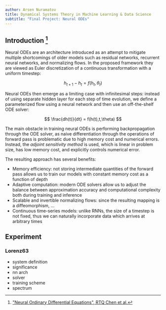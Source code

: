 ```yaml
---
author: Arsen Nuramatov
title: Dynamical Systems Theory in Machine Learning & Data Science
subtitle: "Final Project: Neural ODEs"
---
```


## Introduction [^1]

Neural ODEs are an architecture introduced as an attempt to mitigate multiple
shortcomings of older models such as residual networks, recurrent neural
networks, and normalizing flows. In the proposed framework they are viewed as
Euler discretization of a continuous transformation with a uniform timestep:

$$
h_{t+1} - h_t = f(h_t, \theta_t)
$$

Neural ODEs then emerge as a limiting case with infinitesimal steps: instead of
using separate hidden layer for each step of time evolution, we define a
parameterized flow using a neural network and then use an off-the-shelf ODE
solver:

$$
\frac{dh(t)}{dt} = f(h(t),t,\theta)
$$

The main obstacle in training neural ODEs is performing backpropagation through
the ODE solver, as naive differentiation through the operations of forward pass
is problematic due to high memory cost and numerical errors. Instead, the
*adjoint sensitivity method* is used, which is linear in problem size, has low
memory cost, and explicitly controls numerical error.

The resulting approach has several benefits:

- Memory efficiency: not storing intermediate quantities of the forward pass
  allows us to train our models with constant memory cost as a function of depth
- Adaptive computation: modern ODE solvers allow us to adjust the balance
  between approximation accuracy and computational complexity both during
  training and inference
- Scalable and invertible normalizing flows: since the resulting mapping is a
  diffeomorphism, ...
- Continuous time-series models: unlike RNNs, the size of a timestep is not
  fixed, thus we can naturally incorporate data which arrives at arbitrary times

[^1]: ["Neural Ordinary Differential Equations", RTQ Chen et al.](https://doi.org/10.48550/arXiv.1806.07366)

## Experiment

### Lorenz63

- system definition
- significance
- nn arch
- solver
- training scheme
- spectrum
